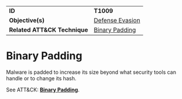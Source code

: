 |||
|---------|------------------------|
|**ID**|**T1009**|
|**Objective(s)**| [Defense Evasion](https://github.com/MBCProject/mbc-markdown/tree/master/defense-evasion)|
|**Related ATT&CK Technique**|[Binary Padding](https://attack.mitre.org/techniques/T1009)|


Binary Padding
==============
Malware is padded to increase its size beyond what security tools can handle or to change its hash. 

See ATT&CK: [**Binary Padding**](https://attack.mitre.org/techniques/T1009).